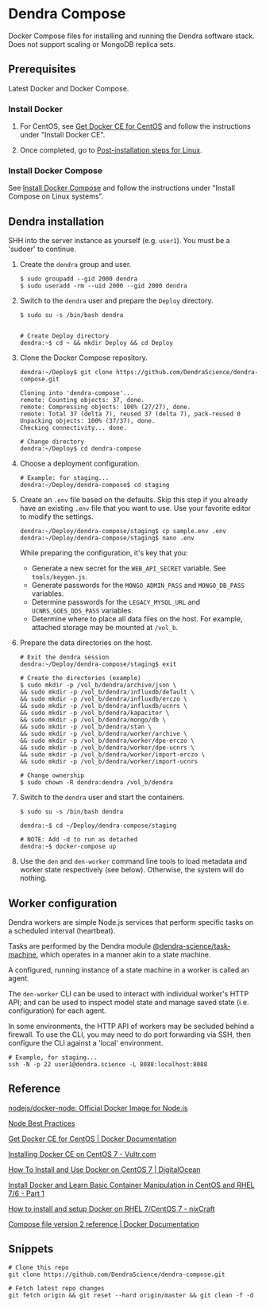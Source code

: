 # Dendra Compose

Docker Compose files for installing and running the Dendra software stack. Does not support scaling or MongoDB replica sets.


## Prerequisites

Latest Docker and Docker Compose.

### Install Docker

1. For CentOS, see [Get Docker CE for CentOS](https://docs.docker.com/install/linux/docker-ce/centos/) and follow the instructions under "Install Docker CE".

2. Once completed, go to [Post-installation steps for Linux](https://docs.docker.com/install/linux/linux-postinstall/).

### Install Docker Compose

See [Install Docker Compose](https://docs.docker.com/compose/install/) and follow the instructions under "Install Compose on Linux systems".


## Dendra installation

SHH into the server instance as yourself (e.g. `user1`). You must be a 'sudoer' to continue.

1. Create the `dendra` group and user.

	```
	$ sudo groupadd --gid 2000 dendra
	$ sudo useradd -rm --uid 2000 --gid 2000 dendra
	```

2. Switch to the `dendra` user and prepare the `Deploy` directory.

	```
	$ sudo su -s /bin/bash dendra
	
	
	# Create Deploy directory
	dendra:~$ cd ~ && mkdir Deploy && cd Deploy
	```

3. Clone the Docker Compose repository.

	```
	dendra:~/Deploy$ git clone https://github.com/DendraScience/dendra-compose.git
	
	Cloning into 'dendra-compose'...
	remote: Counting objects: 37, done.
	remote: Compressing objects: 100% (27/27), done.
	remote: Total 37 (delta 7), reused 37 (delta 7), pack-reused 0
	Unpacking objects: 100% (37/37), done.
	Checking connectivity... done.
	
	# Change directory
	dendra:~/Deploy$ cd dendra-compose
	```

4. Choose a deployment configuration.

	```
	# Example: for staging...
	dendra:~/Deploy/dendra-compose$ cd staging
	```

5. Create an `.env` file based on the defaults. Skip this step if you already have an existing `.env` file that you want to use. Use your favorite editor to modify the settings.

	```
	dendra:~/Deploy/dendra-compose/staging$ cp sample.env .env
	dendra:~/Deploy/dendra-compose/staging$ nano .env
	```
	
	While preparing the configuration, it's key that you:
	
	* Generate a new secret for the `WEB_API_SECRET` variable. See `tools/keygen.js`.
	* Generate passwords for the `MONGO_ADMIN_PASS` and `MONGO_DB_PASS` variables.
	* Determine passwords for the `LEGACY_MYSQL_URL` and `UCNRS_GOES_DDS_PASS` variables.
	* Determine where to place all data files on the host. For example, attached storage may be mounted at `/vol_b`.

6. Prepare the data directories on the host.

	```
	# Exit the dendra session
	dendra:~/Deploy/dendra-compose/staging$ exit
	
	# Create the directories (example)
	$ sudo mkdir -p /vol_b/dendra/archive/json \
	&& sudo mkdir -p /vol_b/dendra/influxdb/default \
	&& sudo mkdir -p /vol_b/dendra/influxdb/erczo \
	&& sudo mkdir -p /vol_b/dendra/influxdb/ucnrs \
	&& sudo mkdir -p /vol_b/dendra/kapacitor \
	&& sudo mkdir -p /vol_b/dendra/mongo/db \
	&& sudo mkdir -p /vol_b/dendra/stan \
	&& sudo mkdir -p /vol_b/dendra/worker/archive \
	&& sudo mkdir -p /vol_b/dendra/worker/dpe-erczo \
	&& sudo mkdir -p /vol_b/dendra/worker/dpe-ucnrs \
	&& sudo mkdir -p /vol_b/dendra/worker/import-erczo \
	&& sudo mkdir -p /vol_b/dendra/worker/import-ucnrs

	# Change ownership
	$ sudo chown -R dendra:dendra /vol_b/dendra
	```

7. Switch to the `dendra` user and start the containers.

	```
	$ sudo su -s /bin/bash dendra
	
	dendra:~$ cd ~/Deploy/dendra-compose/staging
	
	# NOTE: Add -d to run as detached
	dendra:~$ docker-compose up
	```

8. Use the `den` and `den-worker` command line tools to load metadata and worker state respectively (see below). Otherwise, the system will do nothing.


## Worker configuration

Dendra workers are simple Node.js services that perform specific tasks on a scheduled interval (heartbeat).

Tasks are performed by the Dendra module [@dendra-science/task-machine](https://github.com/DendraScience/task-machine), which operates in a manner akin to a state machine.

A configured, running instance of a state machine in a worker is called an agent.

The `den-worker` CLI can be used to interact with individual worker's HTTP API; and can be used to inspect model state and manage saved state (i.e. configuration) for each agent.

In some environments, the HTTP API of workers may be secluded behind a firewall. To use the CLI, you may need to do port forwarding via SSH, then configure the CLI against a 'local' environment.

```
# Example, for staging...
ssh -N -p 22 user1@dendra.science -L 8088:localhost:8088
```


## Reference

[nodejs/docker-node: Official Docker Image for Node.js](https://github.com/nodejs/docker-node)

[Node Best Practices](https://github.com/nodejs/docker-node/blob/master/docs/BestPractices.md)

[Get Docker CE for CentOS | Docker Documentation](https://docs.docker.com/install/linux/docker-ce/centos/)

[Installing Docker CE on CentOS 7 - Vultr.com](https://www.vultr.com/docs/installing-docker-ce-on-centos-7)

[How To Install and Use Docker on CentOS 7 | DigitalOcean](https://www.digitalocean.com/community/tutorials/how-to-install-and-use-docker-on-centos-7)

[Install Docker and Learn Basic Container Manipulation in CentOS and RHEL 7/6 - Part 1](https://www.tecmint.com/install-docker-and-learn-containers-in-centos-rhel-7-6/)

[How to install and setup Docker on RHEL 7/CentOS 7 - nixCraft](https://www.cyberciti.biz/faq/install-use-setup-docker-on-rhel7-centos7-linux/)

[Compose file version 2 reference | Docker Documentation](https://docs.docker.com/compose/compose-file/compose-file-v2/)


## Snippets

```
# Clone this repo
git clone https://github.com/DendraScience/dendra-compose.git

# Fetch latest repo changes
git fetch origin && git reset --hard origin/master && git clean -f -d
```
